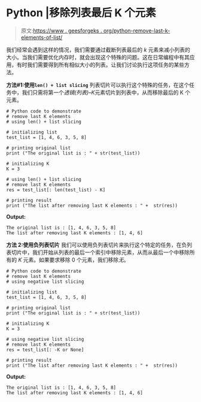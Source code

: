 # Python |移除列表最后 K 个元素

> 原文:[https://www . geesforgeks . org/python-remove-last-k-elements-of-list/](https://www.geeksforgeeks.org/python-remove-last-k-elements-of-list/)

我们经常会遇到这样的情况，我们需要通过截断列表最后的 *k* 元素来减小列表的大小。当我们需要优化内存时，就会出现这个特殊的问题。这在日常编程中有其应用，有时我们需要得到所有相似大小的列表。让我们讨论执行这项任务的某些方法。

**方法#1:使用`len() + list slicing`**
列表切片可以执行这个特殊的任务，在这个任务中，我们只需将第一个*透镜(列表)–K*元素切片到列表中，从而移除最后的 K 个元素。

```
# Python code to demonstrate 
# remove last K elements
# using len() + list slicing

# initializing list  
test_list = [1, 4, 6, 3, 5, 8]

# printing original list
print ("The original list is : " + str(test_list))

# initializing K 
K = 3

# using len() + list slicing
# remove last K elements
res = test_list[: len(test_list) - K]

# printing result 
print ("The list after removing last K elements : " +  str(res))
```

**Output:**

```
The original list is : [1, 4, 6, 3, 5, 8]
The list after removing last K elements : [1, 4, 6]

```

**方法 2:使用负列表切片**
我们可以使用负列表切片来执行这个特定的任务，在负列表切片中，我们开始从列表的最后一个索引中移除元素，从而从最后一个中移除所有的 *K* 元素。如果要求移除 0 个元素，我们移除*无*。

```
# Python code to demonstrate 
# remove last K elements
# using negative list slicing

# initializing list  
test_list = [1, 4, 6, 3, 5, 8]

# printing original list
print ("The original list is : " + str(test_list))

# initializing K 
K = 3

# using negative list slicing
# remove last K elements
res = test_list[: -K or None]

# printing result 
print ("The list after removing last K elements : " +  str(res))
```

**Output:**

```
The original list is : [1, 4, 6, 3, 5, 8]
The list after removing last K elements : [1, 4, 6]

```